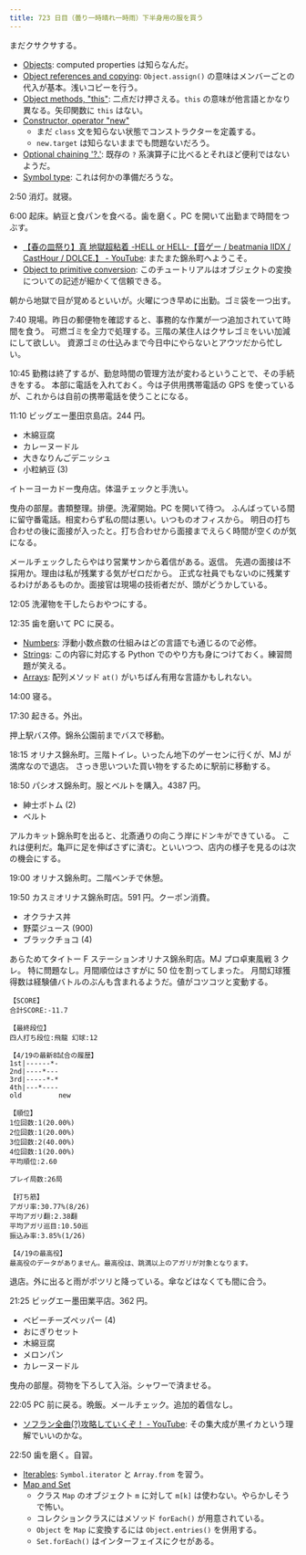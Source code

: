 ```yaml
---
title: 723 日目（曇り一時晴れ一時雨）下半身用の服を買う
---
```


まだクサクサする。

* [Objects](https://javascript.info/object): computed properties は知らなんだ。
* [Object references and copying](https://javascript.info/object-copy):
  `Object.assign()` の意味はメンバーごとの代入が基本。浅いコピーを行う。
* [Object methods, "this"](https://javascript.info/object-methods):
  二点だけ押さえる。`this` の意味が他言語とかなり異なる。矢印関数に `this` はない。
* [Constructor, operator "new"](https://javascript.info/constructor-new)
  * まだ `class` 文を知らない状態でコンストラクターを定義する。
  * `new.target` は知らないままでも問題ないだろう。
* [Optional chaining '?.'](https://javascript.info/optional-chaining):
  既存の `?` 系演算子に比べるとそれほど便利ではないようだ。
* [Symbol type](https://javascript.info/symbol): これは何かの準備だろうな。

2:50 消灯。就寝。

6:00 起床。納豆と食パンを食べる。歯を磨く。PC を開いて出勤まで時間をつぶす。

* [【春の皿祭り】真 地獄超粘着 -HELL or HELL-【音ゲー / beatmania IIDX / CastHour / DOLCE.】 - YouTube](https://www.youtube.com/watch?v=AGc4ztXrD1Y):
  またまた錦糸町へようこそ。
* [Object to primitive conversion](https://javascript.info/object-toprimitive):
  このチュートリアルはオブジェクトの変換についての記述が細かくて信頼できる。

朝から地獄で目が覚めるといいが。火曜につき早めに出勤。ゴミ袋を一つ出す。

7:40 現場。昨日の郵便物を確認すると、事務的な作業が一つ追加されていて時間を食う。
可燃ゴミを全力で処理する。三階の某住人はクサレゴミをいい加減にして欲しい。
資源ゴミの仕込みまで今日中にやらないとアウツだから忙しい。

10:45 勤務は終了するが、勤怠時間の管理方法が変わるということで、その手続きをする。
本部に電話を入れておく。今は子供用携帯電話の GPS を使っているが、これからは自前の携帯電話を使うことになる。

11:10 ビッグエー墨田京島店。244 円。

* 木綿豆腐
* カレーヌードル
* 大きなりんごデニッシュ
* 小粒納豆 (3)

イトーヨーカドー曳舟店。体温チェックと手洗い。

曳舟の部屋。書類整理。排便。洗濯開始。PC を開いて待つ。
ふんばっている間に留守番電話。相変わらず私の間は悪い。いつものオフィスから。
明日の打ち合わせの後に面接が入ったと。打ち合わせから面接までえらく時間が空くのが気になる。

メールチェックしたらやはり営業サンから着信がある。返信。
先週の面接は不採用か。理由は私が残業する気がゼロだから。
正式な社員でもないのに残業するわけがあるものか。面接官は現場の技術者だが、頭がどうかしている。

12:05 洗濯物を干したらおやつにする。

12:35 歯を磨いて PC に戻る。

* [Numbers](https://javascript.info/number): 浮動小数点数の仕組みはどの言語でも通じるので必修。
* [Strings](https://javascript.info/string):
  この内容に対応する Python でのやり方も身につけておく。練習問題が笑える。
* [Arrays](https://javascript.info/array):
  配列メソッド `at()` がいちばん有用な言語かもしれない。

14:00 寝る。

17:30 起きる。外出。

押上駅バス停。錦糸公園前までバスで移動。

18:15 オリナス錦糸町。三階トイレ。いったん地下のゲーセンに行くが、MJ が満席なので退店。
さっき思いついた買い物をするために駅前に移動する。

18:50 パシオス錦糸町。服とベルトを購入。4387 円。

* 紳士ボトム (2)
* ベルト

アルカキット錦糸町を出ると、北斎通りの向こう岸にドンキができている。
これは便利だ。亀戸に足を伸ばさずに済む。といいつつ、店内の様子を見るのは次の機会にする。

19:00 オリナス錦糸町。二階ベンチで休憩。

19:50 カスミオリナス錦糸町店。591 円。クーポン消費。

* オクラナス丼
* 野菜ジュース (900)
* ブラックチョコ (4)

あらためてタイトー F ステーションオリナス錦糸町店。MJ プロ卓東風戦 3 クレ。
特に問題なし。月間順位はさすがに 50 位を割ってしまった。
月間幻球獲得数は経験値バトルのぶんも含まれるようだ。値がコツコツと変動する。

```text
【SCORE】
合計SCORE:-11.7

【最終段位】
四人打ち段位:飛龍 幻球:12

【4/19の最新8試合の履歴】
1st|------*-
2nd|----*---
3rd|-----*-*
4th|---*----
old         new

【順位】
1位回数:1(20.00%)
2位回数:1(20.00%)
3位回数:2(40.00%)
4位回数:1(20.00%)
平均順位:2.60

プレイ局数:26局

【打ち筋】
アガリ率:30.77%(8/26)
平均アガリ翻:2.38翻
平均アガリ巡目:10.50巡
振込み率:3.85%(1/26)

【4/19の最高役】
最高役のデータがありません。最高役は、跳満以上のアガリが対象となります。
```

退店。外に出ると雨がポツリと降っている。傘などはなくても間に合う。

21:25 ビッグエー墨田業平店。362 円。

* ベビーチーズペッパー (4)
* おにぎりセット
* 木綿豆腐
* メロンパン
* カレーヌードル

曳舟の部屋。荷物を下ろして入浴。シャワーで済ませる。

22:05 PC 前に戻る。晩飯。メールチェック。追加的着信なし。

* [ソフラン全曲(?)攻略していくぞ！ - YouTube](https://www.youtube.com/watch?v=p81957tFYAA):
  その集大成が黒イカという理解でいいのかな。

22:50 歯を磨く。自習。

* [Iterables](https://javascript.info/iterable):
  `Symbol.iterator` と `Array.from` を習う。
* [Map and Set](https://javascript.info/map-set)
  * クラス `Map` のオブジェクト `m` に対して `m[k]` は使わない。やらかしそうで怖い。
  * コレクションクラスにはメソッド `forEach()` が用意されている。
  * `Object` を `Map` に変換するには `Object.entries()` を併用する。
  * `Set.forEach()` はインターフェイスにクセがある。
